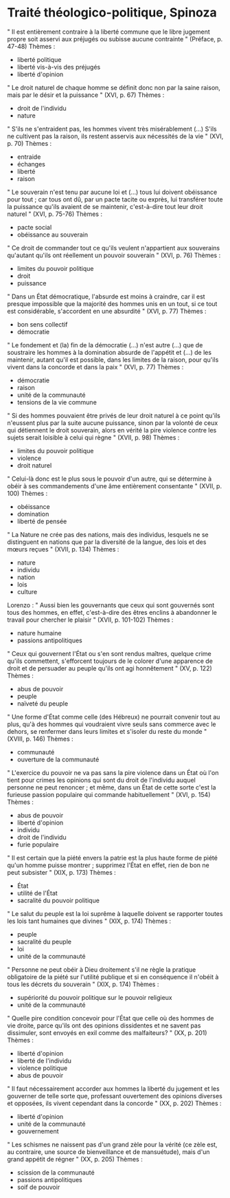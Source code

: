 # Traité théologico-politique, Spinoza

" Il est entièrement contraire à la liberté commune que le libre jugement propre soit asservi aux préjugés ou subisse aucune contrainte " (Préface, p. 47-48)
Thèmes :
- liberté politique
- liberté vis-à-vis des préjugés
- liberté d'opinion

" Le droit naturel de chaque homme se définit donc non par la saine raison, mais par le désir et la puissance " (XVI, p. 67)
Thèmes :
- droit de l'individu
- nature

" S'ils ne s'entraident pas, les hommes vivent très misérablement (…) S'ils ne cultivent pas la raison, ils restent asservis aux nécessités de la vie " (XVI, p. 70)
Thèmes :
- entraide
- échanges
- liberté
- raison

" Le souverain n'est tenu par aucune loi et (…) tous lui doivent obéissance pour tout ; car tous ont dû, par un pacte tacite ou exprès, lui transférer toute la puissance qu'ils avaient de se maintenir, c'est-à-dire tout leur droit naturel " (XVI, p. 75-76)
Thèmes :
- pacte social
- obéissance au souverain

" Ce droit de commander tout ce qu'ils veulent n'appartient aux souverains qu'autant qu'ils ont réellement un pouvoir souverain " (XVI, p. 76)
Thèmes :
- limites du pouvoir politique
- droit
- puissance

" Dans un État démocratique, l'absurde est moins à craindre, car il est presque impossible que la majorité des hommes unis en un tout, si ce tout est considérable, s'accordent en une absurdité " (XVI, p. 77)
Thèmes :
- bon sens collectif
- démocratie

" Le fondement et (la) fin de la démocratie (…) n'est autre (…) que de soustraire les hommes à la domination absurde de l'appétit et (…) de les maintenir, autant qu'il est possible, dans les limites de la raison, pour qu'ils vivent dans la concorde et dans la paix " (XVI, p. 77)
Thèmes :
- démocratie
- raison
- unité de la communauté
- tensions de la vie commune

" Si des hommes pouvaient être privés de leur droit naturel à ce point qu'ils n'eussent plus par la suite aucune puissance, sinon par la volonté de ceux qui détiennent le droit souverain, alors en vérité la pire violence contre les sujets serait loisible à celui qui règne " (XVII, p. 98)
Thèmes :
- limites du pouvoir politique
- violence
- droit naturel

" Celui-là donc est le plus sous le pouvoir d'un autre, qui se détermine à obéir à ses commandements d'une âme entièrement consentante " (XVII, p. 100)
Thèmes :
- obéissance
- domination
- liberté de pensée

" La Nature ne crée pas des nations, mais des individus, lesquels ne se distinguent en nations que par la diversité de la langue, des lois et des mœurs reçues " (XVII, p. 134)
Thèmes :
- nature
- individu
- nation
- lois
- culture

Lorenzo : " Aussi bien les gouvernants que ceux qui sont gouvernés sont tous des hommes, en effet, c'est-à-dire des êtres enclins à abandonner le travail pour chercher le plaisir " (XVII, p. 101-102)
Thèmes :
- nature humaine
- passions antipolitiques

" Ceux qui gouvernent l'État ou s'en sont rendus maîtres, quelque crime qu'ils commettent, s'efforcent toujours de le colorer d'une apparence de droit et de persuader au peuple qu'ils ont agi honnêtement " (XV, p. 122)
Thèmes :
- abus de pouvoir
- peuple
- naïveté du peuple

" Une forme d'État comme celle (des Hébreux) ne pourrait convenir tout au plus, qu'à des hommes qui voudraient vivre seuls sans commerce avec le dehors, se renfermer dans leurs limites et s'isoler du reste du monde " (XVIII, p. 146)
Thèmes :
- communauté
- ouverture de la communauté

" L'exercice du pouvoir ne va pas sans la pire violence dans un État où l'on tient pour crimes les opinions qui sont du droit de l'individu auquel personne ne peut renoncer ; et même, dans un État de cette sorte c'est la furieuse passion populaire qui commande habituellement " (XVI, p. 154)
Thèmes :
- abus de pouvoir
- liberté d'opinion
- individu
- droit de l'individu
- furie populaire

" Il est certain que la piété envers la patrie est la plus haute forme de piété qu'un homme puisse montrer ; supprimez l'État en effet, rien de bon ne peut subsister " (XIX, p. 173)
Thèmes :
- État
- utilité de l'État
- sacralité du pouvoir politique

" Le salut du peuple est la loi suprême à laquelle doivent se rapporter toutes les lois tant humaines que divines " (XIX, p. 174)
Thèmes :
- peuple
- sacralité du peuple
- loi
- unité de la communauté

" Personne ne peut obéir à Dieu droitement s'il ne règle la pratique obligatoire de la piété sur l'utilité publique et si en conséquence il n'obéit à tous les décrets du souverain " (XIX, p. 174)
Thèmes :
- supériorité du pouvoir politique sur le pouvoir religieux
- unité de la communauté

" Quelle pire condition concevoir pour l'État que celle où des hommes de vie droite, parce qu'ils ont des opinions dissidentes et ne savent pas dissimuler, sont envoyés en exil comme des malfaiteurs? " (XX, p. 201)
Thèmes :
- liberté d'opinion
- liberté de l'individu
- violence politique
- abus de pouvoir

" Il faut nécessairement accorder aux hommes la liberté du jugement et les gouverner de telle sorte que, professant ouvertement des opinions diverses et opposées, ils vivent cependant dans la concorde " (XX, p. 202)
Thèmes :
- liberté d'opinion
- unité de la communauté
- gouvernement

" Les schismes ne naissent pas d'un grand zèle pour la vérité (ce zèle est, au contraire, une source de bienveillance et de mansuétude), mais d'un grand appétit de régner " (XX, p. 205)
Thèmes :
- scission de la communauté
- passions antipolitiques
- soif de pouvoir
